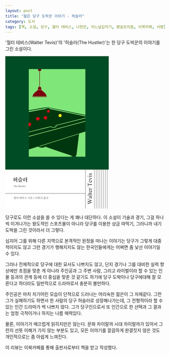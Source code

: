```yaml
---
layout: post
title: "젊은 당구 도박꾼 이야기 - 허슬러"
category: 도서
tags: [책, 소설, 당구, 월터 테비스, 나현진, 어느날갑자기, 펜슬프리즘, 이북카페, 서평]
---
```


'월터 테비스(Walter Tevis)'의
'허슬러(The Hustler)'는
한 당구 도박꾼의 이야기를 그린 소설이다.

![표지](/images/book/the-hustler-book.jpg)

당구로도 이런 소설을 쓸 수 있다는 게 꽤나 대단하다.
이 소설이 기술과 경기, 그걸 하나씩 이겨나가는 왕도적인 스포츠물이 아니라
당구를 이용한 상금 따먹기, 그러니까 내기 도박을 그린 것이라서 더 그렇다.

심지어 그를 위해 다른 지역으로 본격적인 원정을 떠나는 이야기는
당구가 그렇게 대중적이지도 않고 그런 경기가 행해지지도 않는 한국인들에게는
어쩌면 좀 낯선 이야기일 수 있다.

그러나 전체적으로 당구에 대한 묘사도 나쁘지도 않고,
단지 경기나 그를 대비한 실력 향상에만 초점을 맞춘 게 아니라
주인공과 그 주변 사람, 그리고 라이벌이라 할 수 있는 인물 등과의 관계 등에
더 중심을 맞춘 것 같기도 하기에
당구 도박이나 당구에대해 잘 모른다고 하더라도
일반적으로 드라마로서 충분히 볼만하다.

주인공은 마치 치기어린 모습이 단적으로 드러나는 어리숙한 젊은이 그 자체같다.
그런 그가 실패하기도 하면서 한 사람의 당구 허슬러로 성장해나가는데,
그 전형적이라 할 수 있는 인간 드라마가 썩 나쁘지 않다.
그가 당구인으로서 또 인간으로 한 선택과 그 결과는
엄청 극적이거나 하지는 나름 매력있다.

물론, 이야기가 매끄럽게 읽히지만은 않는다.
문화 차이랄까 시대 차이랄까가 있어서 그런지 선뜻 이해가 가지 않는 부분도 있고,
모든 이야기를 깔끔하게 완결짓지 않은 것도 개인적으로는 좀 아쉽게 느껴진다.



<div class="im im-info">
이 리뷰는 이북카페를 통해 출판사로부터 책을 받고 작성했다.
</div>
